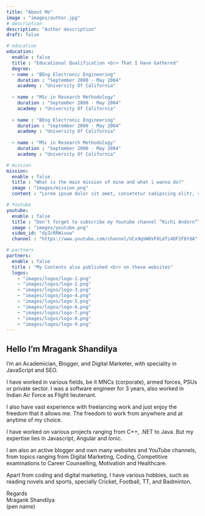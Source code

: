 ```yaml
---
title: "About Me"
image : "images/author.jpg"
# description
description: "Author description"
draft: false

# education
education:
  enable : false
  title : "Educational Qualification <br> That I Have Gathered"
  degree:
  - name : "BEng Electronic Engineering"
    duration : "September 2000 - May 2004"
    academy : "University Of California"
    
  - name : "MSc in Research Methodology"
    duration : "September 2000 - May 2004"
    academy : "University Of California"
    
  - name : "BEng Electronic Engineering"
    duration : "September 2000 - May 2004"
    academy : "University Of California"
    
  - name : "MSc in Research Methodology"
    duration : "September 2000 - May 2004"
    academy : "University Of California"

# mission
mission:
  enable : false
  title : "What is the main mission of mine and what i wanna do?"
  image : "images/mission.png"
  content : "Lorem ipsum dolor sit amet, consetetur sadipscing elitr, sed diam nonumy eirmod tempor invidunt ut labore et dolore magna aliquyam erat, sed diam voluptua. At vero eos et accusam et justo duo dolores et ea rebum."

# Youtube
youtube:
  enable : false
  title : "Don’t forget to subscribe my Youtube channel “Richi Andorn”"
  image : "images/youtube.png"
  video_id: "dyZcRRWiuuw"
  channel : "https://www.youtube.com/channel/UCx9qVW8VF0LmTi4OF2F8YdA"

# partners
partners:
  enable : false
  title : "My Contents also published <br> on these websites"
  logos:
    - "images/logos/logo-1.png"
    - "images/logos/logo-2.png"
    - "images/logos/logo-3.png"
    - "images/logos/logo-4.png"
    - "images/logos/logo-5.png"
    - "images/logos/logo-6.png"
    - "images/logos/logo-7.png"
    - "images/logos/logo-8.png"
    - "images/logos/logo-9.png"
---
```


## Hello I’m Mragank Shandilya 

I’m an Academician, Blogger, and Digital Marketer, with speciality in JavaScript and SEO.  

I have worked in various fields, be it MNCs (corporate), armed forces, PSUs or private sector. I was a software engineer for 3 years, also worked in Indian Air Force as Flight lieutenant.

I also have vast experience with freelancing work and just enjoy the freedom that it allows me. The freedom to work from anywhere and at anytime of my choice. 

I have worked on various projects ranging from C++, .NET to Java. But my expertise lies in Javascript, Angular and Ionic. 

I am also an active blogger and own many websites and YouTube channels, from topics ranging from Digital Marketing, Coding, Competitive examinations to Career Counselling, Motivation and Healthcare. 

Apart from coding and digital marketing, I have various hobbies, such as reading novels and sports, specially Cricket, Football, TT, and Badminton. 

Regards <br>
Mragank Shandilya <br>
(pen name)